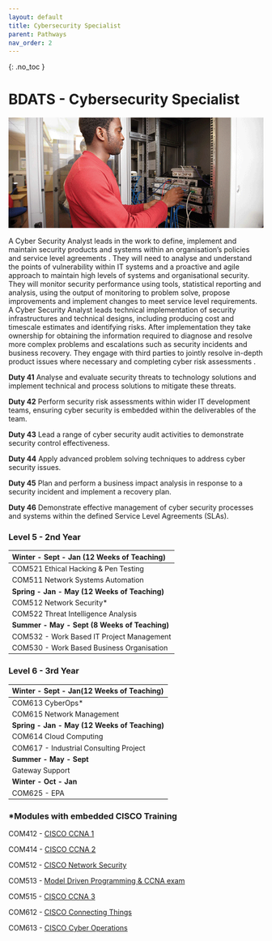 ```yaml
---
layout: default
title: Cybersecurity Specialist
parent: Pathways
nav_order: 2
---
```


{: .no_toc }

#  BDATS - Cybersecurity Specialist

![Cyber Security Analyst](../images/trello_course_structure_images_2020_0011_cyber.png)

A Cyber Security Analyst leads in the work to define, implement and maintain security products and systems within an organisation’s policies and service level agreements . They will need to analyse and understand the points of vulnerability within IT systems and a proactive and agile approach to maintain high levels of systems and organisational security. They will monitor security performance using tools, statistical reporting and analysis, using the output of monitoring to problem solve, propose improvements and implement changes to meet service level requirements. A Cyber Security Analyst leads technical implementation of security infrastructures and technical designs, including producing cost and timescale estimates and identifying risks. After implementation they take ownership for obtaining the information required to diagnose and resolve more complex problems and escalations such as security incidents and business recovery. They engage with third parties to jointly resolve in-depth product issues where necessary and completing cyber risk assessments .

**Duty 41** Analyse and evaluate security threats to technology solutions and implement technical and process solutions to mitigate these threats.

**Duty 42**  Perform security risk assessments within wider IT development teams, ensuring cyber security is embedded within the deliverables of the team.

**Duty 43**  Lead a range of cyber security audit activities to demonstrate security control effectiveness.

**Duty 44** Apply advanced problem solving techniques to address cyber security issues.

**Duty 45**  Plan and perform a business impact analysis in response to a security incident and implement a recovery plan.

**Duty 46** Demonstrate effective management of cyber security processes and systems within the defined Service Level Agreements (SLAs).

<!--
![](../info/DATS_CYBER.png)


### Level 4 - 1st Year

| **Winter - Sept - Jan (12 Weeks of Teaching)** |
|:--------------------------------------------|
| COM411 - Problem Solving through Programming |
| COM412* - Introduction to Networks & Security | 
| **Spring - Jan - May (12 Weeks of Teaching)** |
| COM415 Cyber Security Essentials |
| COM417 - Introduction to Databases| 
|**Summer - May - Sept (8 Weeks of Teaching)**|
|COM423 - Systems Analysis & Design Work Based Project|
|COM414* Routing & Switching|
-->
### Level 5 - 2nd Year

|**Winter - Sept - Jan (12 Weeks of Teaching)**|
|:--------------------------------------------|
|COM521 Ethical Hacking & Pen Testing |
|COM511 Network Systems Automation |
|**Spring - Jan - May (12 Weeks of Teaching)**|
|COM512 Network Security* | 
|COM522 Threat Intelligence Analysis|
|**Summer - May - Sept (8 Weeks of Teaching)**|
|COM532 - Work Based IT Project Management|
|COM530 - Work Based Business Organisation |

### Level 6 - 3rd Year

|**Winter - Sept - Jan(12 Weeks of Teaching)**|
|:--------------------------------------------|
|COM613 CyberOps* |
|COM615 Network Management |
|**Spring - Jan - May (12 Weeks of Teaching)**|
|COM614 Cloud Computing | 
|COM617 - Industrial Consulting Project|
|**Summer - May - Sept**|
|Gateway Support|
|**Winter - Oct - Jan**|
|COM625 - EPA|


### *Modules with embedded CISCO Training

COM412 - [CISCO CCNA 1](https://www.netacad.com/courses/networking/ccna-introduction-networks)

COM414 - [CISCO CCNA 2](https://www.netacad.com/courses/networking/ccna-switching-routing-wireless-essentials)

COM512 - [CISCO Network Security](https://www.netacad.com/courses/cybersecurity/network-security)

COM513 - [Model Driven Programming & CCNA exam](https://www.netacad.com/courses/infrastructure-automation/workshop-model-driven-programmability)

COM515 - [CISCO CCNA 3](https://www.netacad.com/courses/networking/ccna-enterprise-networking-security-automation)

COM612 - [CISCO Connecting Things](https://www.netacad.com/courses/iot/iot-fundamentals)

COM613 - [CISCO Cyber Operations](https://www.netacad.com/courses/cybersecurity/cyberops-associate)
